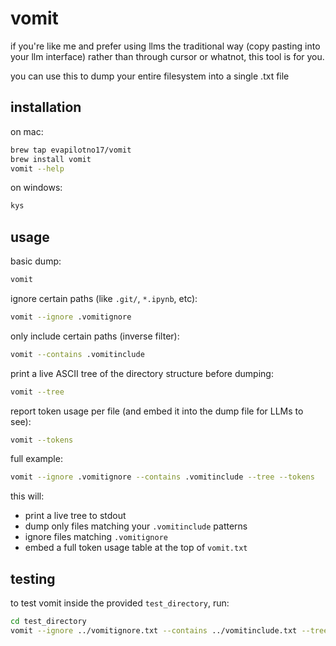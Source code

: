 # vomit

if you're like me and prefer using llms the traditional way (copy pasting into your llm interface) rather than through cursor or whatnot, this tool is for you.

you can use this to dump your entire filesystem into a single .txt file 


## installation

on mac:

```bash
brew tap evapilotno17/vomit
brew install vomit
vomit --help
```

on windows:

```bash
kys
```

## usage

basic dump:

```bash
vomit
```

ignore certain paths (like `.git/`, `*.ipynb`, etc):

```bash
vomit --ignore .vomitignore
```

only include certain paths (inverse filter):

```bash
vomit --contains .vomitinclude
```

print a live ASCII tree of the directory structure before dumping:

```bash
vomit --tree
```

report token usage per file (and embed it into the dump file for LLMs to see):

```bash
vomit --tokens
```

full example:

```bash
vomit --ignore .vomitignore --contains .vomitinclude --tree --tokens
```

this will:
- print a live tree to stdout
- dump only files matching your `.vomitinclude` patterns
- ignore files matching `.vomitignore`
- embed a full token usage table at the top of `vomit.txt`

## testing

to test vomit inside the provided `test_directory`, run:

```bash
cd test_directory
vomit --ignore ../vomitignore.txt --contains ../vomitinclude.txt --tree --tokens
```
